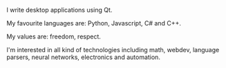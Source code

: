 I write desktop applications using Qt.

My favourite languages are: Python, Javascript, C# and C++.

My values are: freedom, respect.

I'm interested in all kind of technologies including math, webdev, language parsers, neural networks, electronics and automation.